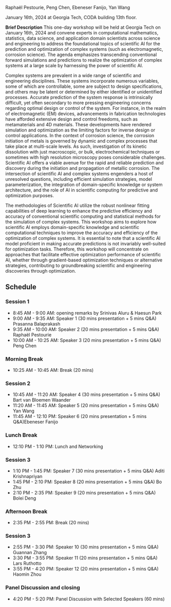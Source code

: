 Raphaël Pestourie, Peng Chen, Ebeneser Fanijo, Yan Wang

January 16th, 2024 at Georgia Tech, CODA building 13th floor.

**Brief Description** This one-day workshop will be held at Georgia Tech on January 16th, 2024 and convene experts in computational mathematics, statistics, data science, and application domain scientists across science and engineering to address the foundational topics of scientific AI for the prediction and optimization of complex systems (such as electromagnetic, corrosion science). The agenda emphasizes transcending conventional forward simulations and predictions to realize the optimization of complex systems at a large scale by harnessing the power of scientific AI. 
 
Complex systems are prevalent in a wide range of scientific and engineering disciplines. These systems incorporate numerous variables, some of which are controllable, some are subject to design specifications, and others may be latent or determined by either identified or unidentified processes. Accurate prediction of the system response is intrinsically difficult, yet often secondary to more pressing engineering concerns regarding optimal design or control of the system. For instance, in the realm of electromagnetic (EM) devices, advancements in fabrication technologies have afforded extensive design and control freedoms, such as metamaterials and 4D materials. These developments have rendered simulation and optimization as the limiting factors for inverse design or control applications. In the context of corrosion science, the corrosion initiation of metals is governed by dynamic and complex processes that take place at multi-scale levels. As such, investigation of its kinetic dissolution with just macroscopic, or bulk, electrochemical techniques or sometimes with high resolution microscopy poses considerable challenges. Scientific AI offers a viable avenue for the rapid and reliable prediction and discovery during the initiation and propagation of metallic corrosion. The intersection of scientific AI and complex systems engenders a host of unresolved questions, including efficient simulation strategies, model parameterization, the integration of domain-specific knowledge or system architecture, and the role of AI in scientific computing for predictive and optimization purposes. 
 
The methodologies of Scientific AI utilize the robust nonlinear fitting capabilities of deep learning to enhance the predictive efficiency and accuracy of conventional scientific computing and statistical methods for the simulation of complex systems. This workshop aims to explore how scientific AI employs domain-specific knowledge and scientific computational techniques to improve the accuracy and efficiency of the optimization of complex systems. It is essential to note that a scientific AI model proficient in making accurate predictions is not invariably well-suited for optimization tasks. Therefore, this workshop will concentrate on approaches that facilitate effective optimization performance of scientific AI, whether through gradient-based optimization techniques or alternative strategies, contributing to groundbreaking scientific and engineering discoveries through optimization. 

## Schedule

### Session 1

- 8:45 AM - 9:00 AM: opening remarks by Srinivas Aluru & Haesun Park
- 9:00 AM - 9:35 AM: Speaker 1 (30 mins presentation + 5 mins Q&A) Prasanna Balaprakash
- 9:35 AM - 10:00 AM: Speaker 2 (20 mins presentation + 5 mins Q&A) Raphaël Pestourie
- 10:00 AM - 10:25 AM: Speaker 3 (20 mins presentation + 5 mins Q&A) Peng Chen

### Morning Break

- 10:25 AM - 10:45 AM: Break (20 mins)

### Session 2

- 10:45 AM - 11:20 AM: Speaker 4 (30 mins presentation + 5 mins Q&A) Bart van Bloemen Waander
- 11:20 AM - 11:45 AM: Speaker 5 (20 mins presentation + 5 mins Q&A) Yan Wang
- 11:45 AM - 12:10 PM: Speaker 6 (20 mins presentation + 5 mins Q&A)Ebeneser Fanijo

### Lunch Break

- 12:10 PM - 1:10 PM: Lunch and Networking

### Session 3

- 1:10 PM - 1:45 PM: Speaker 7 (30 mins presentation + 5 mins Q&A) Aditi Krishnapriyan
- 1:45 PM - 2:10 PM: Speaker 8 (20 mins presentation + 5 mins Q&A) Bo Zhu
- 2:10 PM - 2:35 PM: Speaker 9 (20 mins presentation + 5 mins Q&A) Bolei Deng

### Afternoon Break

- 2:35 PM - 2:55 PM: Break (20 mins)

### Session 3

- 2:55 PM - 3:30 PM: Speaker 10 (30 mins presentation + 5 mins Q&A) Guannan Zhang
- 3:30 PM - 3:55 PM: Speaker 11 (20 mins presentation + 5 mins Q&A) Lars Ruthotto
- 3:55 PM - 4:20 PM: Speaker 12 (20 mins presentation + 5 mins Q&A) Haomin Zhou

### Panel Discussion and closing 

- 4:20 PM - 5:20 PM: Panel Discussion with Selected Speakers (60 mins)
